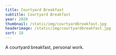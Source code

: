```yaml
---
title: Courtyard Breakfast
subtitle: Courtyard Breakfast
year: 2020
thumbnail: /static/img/courtyardbreakfast.jpg
headerimage: /static/img/courtyardbreakfast.jpg
sort: 18
---
```

A courtyard breakfast, personal work.
